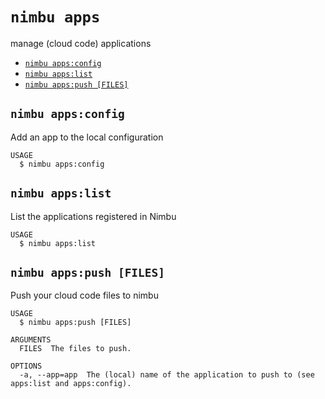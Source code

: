 `nimbu apps`
============

manage (cloud code) applications

* [`nimbu apps:config`](#nimbu-appsconfig)
* [`nimbu apps:list`](#nimbu-appslist)
* [`nimbu apps:push [FILES]`](#nimbu-appspush-files)

## `nimbu apps:config`

Add an app to the local configuration

```
USAGE
  $ nimbu apps:config
```

## `nimbu apps:list`

List the applications registered in Nimbu

```
USAGE
  $ nimbu apps:list
```

## `nimbu apps:push [FILES]`

Push your cloud code files to nimbu

```
USAGE
  $ nimbu apps:push [FILES]

ARGUMENTS
  FILES  The files to push.

OPTIONS
  -a, --app=app  The (local) name of the application to push to (see apps:list and apps:config).
```
